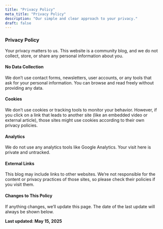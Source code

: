```yaml
---
title: "Privacy Policy"
meta_title: "Privacy Policy"
description: "Our simple and clear approach to your privacy."
draft: false
---
```


### Privacy Policy

Your privacy matters to us. This website is a community blog, and we do not collect, store, or share any personal information about you.

#### No Data Collection

We don’t use contact forms, newsletters, user accounts, or any tools that ask for your personal information. You can browse and read freely without providing any data.

#### Cookies

We don’t use cookies or tracking tools to monitor your behavior. However, if you click on a link that leads to another site (like an embedded video or external article), those sites might use cookies according to their own privacy policies.

#### Analytics

We do not use any analytics tools like Google Analytics. Your visit here is private and untracked.

#### External Links

This blog may include links to other websites. We’re not responsible for the content or privacy practices of those sites, so please check their policies if you visit them.

#### Changes to This Policy

If anything changes, we’ll update this page. The date of the last update will always be shown below.

**Last updated: May 15, 2025**
